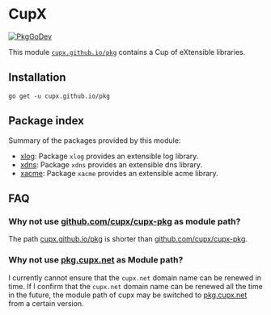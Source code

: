 # CupX

[![PkgGoDev](https://pkg.go.dev/badge/cupx.github.io/pkg)](https://pkg.go.dev/cupx.github.io/pkg)

This module [`cupx.github.io/pkg`](https://pkg.go.dev/cupx.github.io/pkg) contains a Cup of eXtensible libraries.

## Installation

```
go get -u cupx.github.io/pkg
```

## Package index

Summary of the packages provided by this module:

- [xlog](https://pkg.go.dev/cupx.github.io/pkg/xlog): Package `xlog` provides an extensible log library.
- [xdns](https://pkg.go.dev/cupx.github.io/pkg/xdns): Package `xdns` provides an extensible dns library.
- [xacme](https://pkg.go.dev/cupx.github.io/pkg/xacme): Package `xacme` provides an extensible acme library.

## FAQ

### Why not use [github.com/cupx/cupx-pkg](github.com/cupx/cupx-pkg) as module path?

The path [cupx.github.io/pkg](https://cupx.github.io/pkg) is shorter than [github.com/cupx/cupx-pkg](https://github.com/cupx/cupx-pkg).

### Why not use [pkg.cupx.net](https://pkg.cupx.net) as Module path?

I currently cannot ensure that the `cupx.net` domain name can be renewed in time. 
If I confirm that the `cupx.net` domain name can be renewed all the time in the future, the module 
path of cupx may be switched to [pkg.cupx.net](https://pkg.cupx.net) from a certain version.
